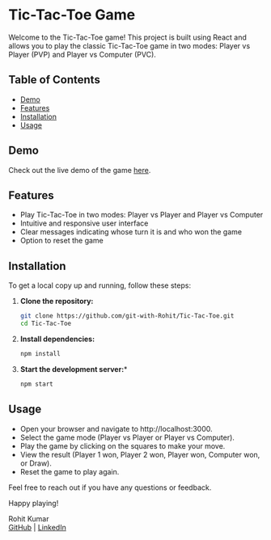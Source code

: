 # Tic-Tac-Toe Game

Welcome to the Tic-Tac-Toe game! This project is built using React and allows you to play the classic Tic-Tac-Toe game in two modes: Player vs Player (PVP) and Player vs Computer (PVC).

## Table of Contents

- [Demo](#demo)
- [Features](#features)
- [Installation](#installation)
- [Usage](#usage)

## Demo

Check out the live demo of the game [here](https://git-with-Rohit.github.io/Tic-Tac-Toe).

## Features

- Play Tic-Tac-Toe in two modes: Player vs Player and Player vs Computer
- Intuitive and responsive user interface
- Clear messages indicating whose turn it is and who won the game
- Option to reset the game

## Installation

To get a local copy up and running, follow these steps:

1. **Clone the repository:**
   ```bash
   git clone https://github.com/git-with-Rohit/Tic-Tac-Toe.git
   cd Tic-Tac-Toe

2. **Install dependencies:**
    ```bash
    npm install

3. **Start the development server:***
    ```bash
    npm start

## Usage
- Open your browser and navigate to http://localhost:3000.
- Select the game mode (Player vs Player or Player vs Computer).
- Play the game by clicking on the squares to make your move.
- View the result (Player 1 won, Player 2 won, Player won, Computer won, or Draw).
- Reset the game to play again.

Feel free to reach out if you have any questions or feedback.

Happy playing!

Rohit Kumar  
[GitHub](https://github.com/git-with-Rohit) | [LinkedIn](https://www.linkedin.com/in/itz-rohit/)